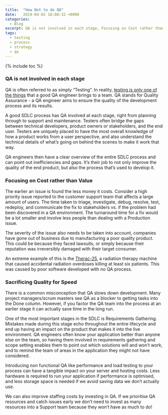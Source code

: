 ```yaml
---
title:  "How Not to do QA"
date:   2019-04-02 16:08:32 +0000
categories:
  - Blog
excerpt: QA is not involved in each stage, Focusing on Cost rather than Value, Sacrificing Quality for Speed
tags:
  - testing
  - process
  - strategy
  - qa
---
```

{% include toc %}

### QA is not involved in each stage

QA is often referred to as simply “Testing”. In reality, [testing is only one of the things](https://intersog.com/blog/tech-tips/qa-vs-testing/) that a good QA engineer brings to a team. QA stands for Quality Assurance - a QA engineer aims to ensure the quality of the development process and its results. 

A good SDLC process has QA involved at each stage, right from planning through to support and maintenance. Testers often bridge the gaps between technical developers, product owners or stakeholders, and the end user. Testers are uniquely placed to have the most overall knowledge of how a product works from a user perspective, and also understand the technical details of what’s going on behind the scenes to make it work that way.

QA engineers then have a clear overview of the entire SDLC process and can point out inefficiencies and gaps. It’s their job to not only improve the quality of the end product, but also the process that’s used to develop it. 

### Focusing on Cost rather than Value

The earlier an issue is found the less money it costs. Consider a high priority issue reported to the customer support team that affects a large amount of users. The time taken to triage, investigate, debug, resolve, test, redeploy, and communicate the fix to stakeholders vs. if the problem had been discovered in a QA environment. The turnaround time for a fix would be a lot smaller and involve less people than dealing with a Production issue. 

The severity of the issue also needs to be taken into account, companies have gone out of business due to manufacturing a poor quality product. This could be because they faced lawsuits, or simply because their reputation was irreversibly damaged with their target consumer. 

An extreme example of this is the [Therac-25](https://hackaday.com/2015/10/26/killed-by-a-machine-the-therac-25/), a radiation therapy machine that caused accidental radiation overdoses killing at least six patients. This was caused by poor software developed with no QA process.

### Sacrificing Quality for Speed

There is a common misconception that QA slows down development. Many project managers/scrum masters see QA as a blocker to getting tasks into the Done column. However, if you factor the QA team into the process at an earlier stage it can actually save time in the long run. 

One of the most important stages in the SDLC is Requirements Gathering. Mistakes made during this stage echo throughout the entire lifecycle and end up having an impact on the product that makes it into the live environment. QA engineers often know your application better than anyone else on the team, so having them involved in requirements gathering and scope setting enables them to point out which solutions will and won’t work, and to remind the team of areas in the application they might not have considered. 

Introducing non functional QA like performance and load testing to your process can have a tangible impact on your server and hosting costs. Less hardware is required to run your application if performance is optimised, and less storage space is needed if we avoid saving data we don’t actually use. 

We can also improve staffing costs by investing in QA. If we prioritise QA resources and catch issues early we don’t need to invest as many resources into a Support team because they won’t have as much to do! 
